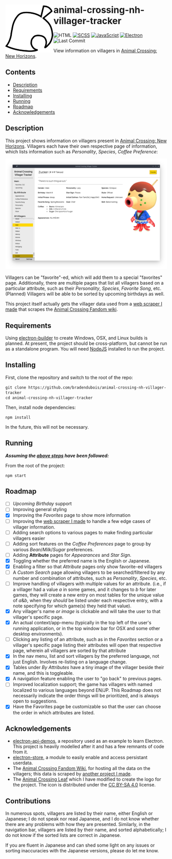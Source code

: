 <div>
  <img align="left" width="150px" src="assets/img/ac_leaf.png" alt="Animal Crossing leaf" />
  <h1 margin="auto">animal-crossing-nh-villager-tracker</h1>
</div>

![HTML](https://img.shields.io/badge/HTML5-red?style=for-the-badge)
[![SCSS](https://img.shields.io/badge/SCSS-mediumgreen?style=for-the-badge)](https://sass-lang.com/)
[![JavaScript](https://img.shields.io/badge/javascript-yellow?style=for-the-badge)](https://www.javascript.com/)
[![Electron](https://img.shields.io/badge/electron-9feaf9?style=for-the-badge)](https://www.electronjs.org/)
![Last Commit](https://img.shields.io/github/last-commit/bradendubois/animal-crossing-nh-villager-tracker?style=for-the-badge)

View information on villagers in [Animal Crossing: New Horizons](https://www.animal-crossing.com/new-horizons/). 

## Contents

* [Description](#description)
* [Requirements](#requirements)
* [Installing](#installing)
* [Running](#running)
* [Roadmap](#roadmap)
* [Acknowledgements](#acknowledgements)

## Description

This project shows information on villagers present in [Animal Crossing: New Horizons](https://www.animal-crossing.com/new-horizons/). Villagers each have their own respective page of information, which lists information such as *Personality*, *Species*, *Coffee Preference*:

![Zucker's Villager Page](assets/img/readme_zucker_page.png "Zucker's Villager Page")

Villagers can be "favorite"-ed, which will add them to a special "favorites" page. Additionally, there are multiple pages that list all villagers based on a particular attribute, such as their *Personality*, *Species*, *Favorite Song*, etc. (Planned) Villagers will be able to be sorted by upcoming birthdays as well.

This project itself actually gets the villager data used from a [web scraper I made](https://github.com/bradendubois/animal-crossing-wiki-villager-scraper) that scrapes the [Animal Crossing Fandom wiki](https://animalcrossing.fandom.com/wiki/Animal_Crossing_Wiki). 

## Requirements

Using [electron-builder](https://www.electron.build/) to create Windows, OSX, and Linux builds is planned. At present, the project should be cross-platform, but cannot be run as a standalone program. You will need [NodeJS](https://nodejs.org/en/) installed to run the project.

## Installing

First, clone the repository and switch to the root of the repo:
```shell_script
git clone https://github.com/bradendubois/animal-crossing-nh-villager-tracker
cd animal-crossing-nh-villager-tracker
```

Then, install node dependencies:
```shell_script
npm install
```

In the future, this will not be necessary.

## Running

***Assuming the [above steps](#installing) have been followed:***

From the root of the project:
```shell_script
npm start
```

## Roadmap

- [ ] *Upcoming Birthday* support
- [ ] Improving general styling
- [x] Improving the *Favorites* page to show more information
- [ ] Improving the [web scraper I made](https://github.com/bradendubois/animal-crossing-wiki-villager-scraper) to handle a few edge cases of villager information.
- [ ] Adding search options to various pages to make finding particular villagers easier
- [ ] Adding sort features on the *Coffee Preferences* page to group by various *Bean*/*Milk*/*Sugar* preferences.
- [ ] Adding **Attribute** pages for *Appearances* and *Star Sign*.
- [x] Toggling whether the preferred name is the English or Japanese.
- [x] Enabling a filter so that *Attribute* pages only show favorite-ed villagers
- [ ] A *Custom Search* page allowing villagers to be searched/filtered by any number and combination of attributes, such as *Personality*, *Species*, etc.
- [ ] Improve handling of villagers with multiple values for an attribute. (i.e., if a villager had a value *a* in some games, and it changes to *b* for later games, they will create a new entry on most tables for the unique value of *a*&*b*, when they *should* be listed under each respective entry, with a note specifying for which game(s) they held that value).
- [x] Any villager's name *or image* is clickable and will take the user to that villager's specific page.
- [x] An actual context/app-menu (typically in the top left of the user's running application, or in the top window bar for OSX and some other desktop environments).
- [ ] Clicking any listing of an attribute, such as in the *Favorites* section or a villager's specific page listing their attributes will open that respective page, wherein all villagers are sorted by that attribute
- [x] In the nav menu, list and sort villagers by the preferred language, not just English. Involves re-listing on a language change.
- [x] Tables under *By Attributes* have a tiny image of the villager beside their name, and this is toggleable.
- [x] A navigation feature enabling the user to "go back" to previous pages.
- [ ] Improved localization support; the game has villagers with named localized to various languages beyond EN/JP.
This Roadmap does not necessarily indicate the order things will be prioritized, and is always open to suggestions.
- [x] Have the Favorites page be customizable so that the user can choose the order in which attributes are listed.

## Acknowledgements

* [electron-api-demos](https://github.com/electron/electron-api-demos), a repository used as an example to learn Electron. This project is heavily modelled after it and has a few remnants of code from it.
* [electron-store](https://github.com/sindresorhus/electron-store), a module to easily enable and access persistant userdata. 
* The [Animal Crossing Fandom Wiki](https://animalcrossing.fandom.com/wiki/Animal_Crossing_Wiki), for hosting all the data on the villagers; this data is scraped by [another project I made](https://github.com/bradendubois/animal-crossing-wiki-villager-scraper).
* The [Animal Crossing Leaf](https://commons.wikimedia.org/wiki/File:ACLeaf.svg) which I have modified to create the logo for the project. The icon is distributed under the [CC BY-SA 4.0](https://creativecommons.org/licenses/by-sa/4.0/deed.en) license.

## Contributions

In numerous spots, villagers are listed by their name, either English or Japanese; I do not speak nor read Japanese, and I do not know whether there are any problems with how they are presented. Similarly, in the navigation bar, villagers are listed by their name, and sorted alphabetically; I do not know if the sorted lists are correct in Japanese.

If you are fluent in Japanese and can shed some light on any issues or sorting inaccuracies with the Japanese versions, please do let me know.
